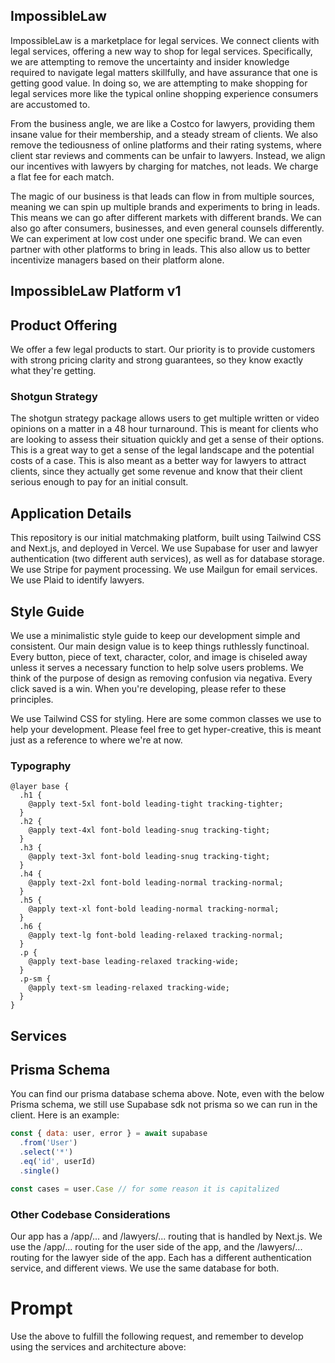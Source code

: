 ## ImpossibleLaw

ImpossibleLaw is a marketplace for legal services. We connect clients with legal services, offering a new way to shop for legal services. Specifically, we are attempting to remove the uncertainty and insider knowledge required to navigate legal matters skillfully, and have assurance that one is getting good value. In doing so, we are attempting to make shopping for legal services more like the typical online shopping experience consumers are accustomed to.

From the business angle, we are like a Costco for lawyers, providing them insane value for their membership, and a steady stream of clients. We also remove the tediousness of online platforms and their rating systems, where client star reviews and comments can be unfair to lawyers. Instead, we align our incentives with lawyers by charging for matches, not leads. We charge a flat fee for each match.

The magic of our business is that leads can flow in from multiple sources, meaning we can spin up multiple brands and experiments to bring in leads. This means we can go after different markets with different brands. We can also go after consumers, businesses, and even general counsels differently. We can experiment at low cost under one specific brand. We can even partner with other platforms to bring in leads. This also allow us to better incentivize managers based on their platform alone.

## ImpossibleLaw Platform v1

## Product Offering

We offer a few legal products to start. Our priority is to provide customers with strong pricing clarity and strong guarantees, so they know exactly what they're getting.

### Shotgun Strategy

The shotgun strategy package allows users to get multiple written or video opinions on a matter in a 48 hour turnaround. This is meant for clients who are looking to assess their situation quickly and get a sense of their options. This is a great way to get a sense of the legal landscape and the potential costs of a case. This is also meant as a better way for lawyers to attract clients, since they actually get some revenue and know that their client serious enough to pay for an initial consult.

## Application Details

This repository is our initial matchmaking platform, built using Tailwind CSS and Next.js, and deployed in Vercel. We use Supabase for user and lawyer authentication (two different auth services), as well as for database storage. We use Stripe for payment processing. We use Mailgun for email services. We use Plaid to identify lawyers.

## Style Guide

We use a minimalistic style guide to keep our development simple and consistent. Our main design value is to keep things ruthlessly functinoal. Every button, piece of text, character, color, and image is chiseled away unless it serves a necessary function to help solve users problems. We think of the purpose of design as removing confusion via negativa. Every click saved is a win. When you're developing, please refer to these principles.

We use Tailwind CSS for styling. Here are some common classes we use to help your development. Please feel free to get hyper-creative, this is meant just as a reference to where we're at now.

### Typography

```tailwindcss
@layer base {
  .h1 {
    @apply text-5xl font-bold leading-tight tracking-tighter;
  }
  .h2 {
    @apply text-4xl font-bold leading-snug tracking-tight;
  }
  .h3 {
    @apply text-3xl font-bold leading-snug tracking-tight;
  }
  .h4 {
    @apply text-2xl font-bold leading-normal tracking-normal;
  }
  .h5 {
    @apply text-xl font-bold leading-normal tracking-normal;
  }
  .h6 {
    @apply text-lg font-bold leading-relaxed tracking-normal;
  }
  .p {
    @apply text-base leading-relaxed tracking-wide;
  }
  .p-sm {
    @apply text-sm leading-relaxed tracking-wide;
  }
}
```

## Services

## Prisma Schema

You can find our prisma database schema above. Note, even with the below Prisma schema, we still use Supabase sdk not prisma so we can run in the client. Here is an example:

```javascript
const { data: user, error } = await supabase
  .from('User')
  .select('*')
  .eq('id', userId)
  .single()

const cases = user.Case // for some reason it is capitalized
```

### Other Codebase Considerations

Our app has a /app/... and /lawyers/... routing that is handled by Next.js. We use the /app/... routing for the user side of the app, and the /lawyers/... routing for the lawyer side of the app. Each has a different authentication service, and different views. We use the same database for both.

# Prompt

Use the above to fulfill the following request, and remember to develop using the services and architecture above:
